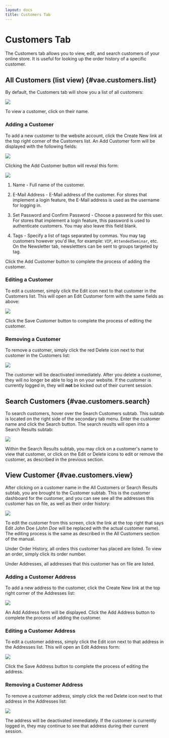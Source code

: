 ```yaml
---
layout: docs
title: Customers Tab
---
```


# Customers Tab

The Customers tab allows you to view, edit, and search customers of your
online store. It is useful for looking up the order history of a
specific customer.

## All Customers (list view) {#vae.customers.list}

By default, the Customers tab will show you a list of all customers:

![](assets/images/screenshots/content_management/customer_list_view.png)

To view a customer, click on their name.

### Adding a Customer

To add a new customer to the website account, click the Create New link
at the top right corner of the Customers list. An Add Customer form will
be displayed with the following fields:

![](assets/images/screenshots/content_management/customer_list_view_create_new_button.png)

Clicking the Add Customer button will reveal this form:

![](assets/images/screenshots/content_management/add_customer_form.png)

1.  Name - Full name of the customer.

2.  E-Mail Address - E-Mail address of the customer. For stores that
    implement a login feature, the E-Mail address is used as the
    username for logging in.

3.  Set Password and Confirm Password - Choose a password for this user.
    For stores that implement a login feature, this password is used to
    authenticate customers. You may also leave this field blank.

4.  Tags - Specify a list of tags separated by commas. You may tag
    customers however you'd like, for example: `VIP`,
    `AttendedSeminar`, etc. On the Newsletter tab, newslettters can be
    sent to groups targeted by tag.

Click the Add Customer button to complete the process of adding the
customer.

### Editing a Customer

To edit a customer, simply click the Edit icon next to that customer in
the Customers list. This will open an Edit Customer form with the same
fields as above:

![](assets/images/screenshots/content_management/customer_edit_form.png)

Click the Save Customer button to complete the process of editing the
customer.

### Removing a Customer

To remove a customer, simply click the red Delete icon next to that
customer in the Customers list:

![](assets/images/screenshots/content_management/customers_delete_button.png)

The customer will be deactivated immediately. After you delete a
customer, they will no longer be able to log in on your website. If the
customer is currently logged in, they will **not** be kicked out of
their current session.

## Search Customers {#vae.customers.search}

To search customers, hover over the Search Customers subtab. This subtab
is located on the right side of the secondary tab menu. Enter the
customer name and click the Search button. The search reuslts will open
into a Search Results subtab:

![](assets/images/screenshots/content_management/customers_search.png)

Within the Search Results subtab, you may click on a customer's name to
view that customer, or click on the Edit or Delete icons to edit or
remove the customer, as described in the previous section.

## View Customer {#vae.customers.view}

After clicking on a customer name in the All Customers or Search Results
subtab, you are brought to the Customer subtab. This is the customer
dashboard for the customer, and you can see see all the addresses this
customer has on file, as well as their order history:

![](assets/images/screenshots/content_management/customer_info_view.png)

To edit the customer from this screen, click the link at the top right
that says Edit John Doe (*John Doe* will be replaced with the actual
customer name). The editing process is the same as described in the All
Customers section of the manual.

Under Order History, all orders this customer has placed are listed. To
view an order, simply click its order number.

Under Addresses, all addresses that this customer has on file are
listed.

### Adding a Customer Address

To add a new address to the customer, click the Create New link at the
top right corner of the Addresses list:

![](assets/images/screenshots/content_management/customer_info_create_new_address_button.png)

An Add Address form will be displayed. Click the Add Address button to
complete the process of adding the customer.

### Editing a Customer Address

To edit a customer address, simply click the Edit icon next to that
address in the Addresses list. This will open an Edit Address form:

![](assets/images/screenshots/content_management/customer_address_edit.png)

Click the Save Address button to complete the process of editing the
address.

### Removing a Customer Address

To remove a customer address, simply click the red Delete icon next to
that address in the Addresses list:

![](assets/images/screenshots/content_management/customer_remove_address_button.png)

The address will be deactivated immediately. If the customer is
currently logged in, they may continue to see that address during their
current session.
